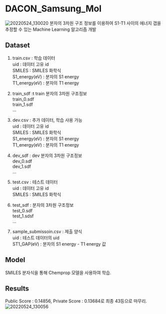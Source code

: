 # DACON_Samsung_Mol
![20220524_130020](https://user-images.githubusercontent.com/84311270/169952104-38c53c8e-6b19-4a5a-93cb-b7cf20a13819.png)
분자의 3차원 구조 정보를 이용하여 S1-T1 사이의 에너지 갭을 추정할 수 있는 Machine Learning 알고리즘 개발

## Dataset
1. train.csv : 학습 데이터  
uid : 데이터 고유 id  
SMILES : SMILES 화학식  
S1_energy(eV) : 분자의 S1 energy  
T1_energy(eV) : 분자의 T1 energy  

2. train_sdf :t train 분자의 3차원 구조정보  
train_0.sdf  
train_1.sdf  
...

3. dev.csv : 추가 데이터, 학습 사용 가능   
uid : 데이터 고유 id  
SMILES : SMILES 화학식  
S1_energy(eV) : 분자의 S1 energy  
T1_energy(eV) : 분자의 T1 energy  

4. dev_sdf : dev 분자의 3차원 구조정보  
dev_0.sdf  
dev_1.sdf  
...

5. test.csv : 테스트 데이터  
uid : 데이터 고유 id  
SMILES : SMILES 화학식  

6. test_sdf : 분자의 3차원 구조정보  
test_0.sdf  
test_1.sdsf  
...  

7. sample_submissoin.csv : 제출 양식  
uid : 테스트 데이터의 uid  
ST1_GAP(eV) : 분자의 S1 energy - T1 energy 값  
  
## Model
SMILES 분자식을 통해 Chemprop 모델을 사용하여 학습.

## Results
Public Score : 0.14856, Private Score : 0.13684로 최종 43등으로 마무리.
![20220524_130056](https://user-images.githubusercontent.com/84311270/169952483-2b1b06b1-e4fa-45e1-a4f9-47d776b91813.png)


